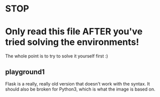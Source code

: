 # STOP 
# Only read this file AFTER you've tried solving the environments!

The whole point is to try to solve it yourself first :)

## playground1

Flask is a really, really old version that doesn't work with the syntax. It should also be broken for Python3, which is what the image is based on.
